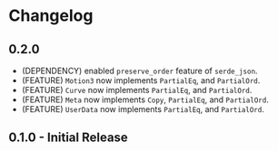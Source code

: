 # Changelog

## 0.2.0

- (DEPENDENCY) enabled `preserve_order` feature of `serde_json`.
- (FEATURE) `Motion3` now implements `PartialEq`, and `PartialOrd`.
- (FEATURE) `Curve` now implements `PartialEq`, and `PartialOrd`.
- (FEATURE) `Meta` now implements `Copy`, `PartialEq`, and `PartialOrd`.
- (FEATURE) `UserData` now implements `PartialEq`, and `PartialOrd`.

## 0.1.0 - Initial Release
